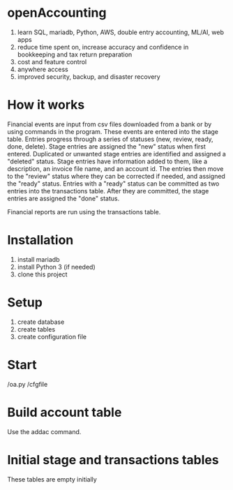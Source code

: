 # openAccounting
1. learn SQL, mariadb, Python, AWS, double entry accounting, ML/AI, web apps
2. reduce time spent on, increase accuracy and confidence in bookkeeping and tax return preparation
3. cost and feature control
4. anywhere access
5. improved security, backup, and disaster recovery
# How it works
Financial events are input from csv files downloaded from a bank or by using commands in the program.  These events are entered into the stage table. Entries progress through a series of statuses (new, review, ready, done, delete). Stage entries are assigned the "new" status when first entered. Duplicated or unwanted stage entries are identified and assigned a "deleted" status. Stage entries have information added to them, like a description, an invoice file name, and an account id.  The entries then move to the "review" status where they can be corrected if needed, and assigned the "ready" status. Entries with a "ready" status can be committed as two entries into the transactions table. After they are committed, the stage entries are assigned the "done" status. 

Financial reports are run using the transactions table.
# Installation
1. install mariadb
2. install Python 3 (if needed)
3. clone this project
# Setup
1. create database
2. create tables
3. create configuration file
# Start
<path to clone dir>/oa.py   <path to cfg file>/cfgfile
# Build account table
Use the addac command.
# Initial stage and transactions tables
These tables are empty initially
